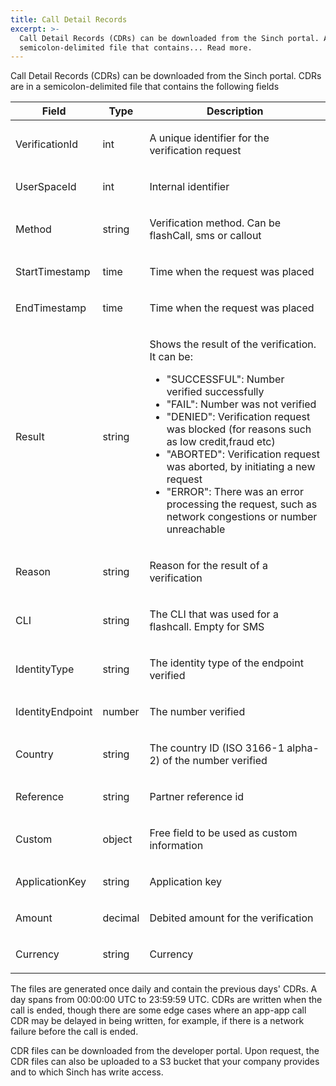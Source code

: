```yaml
---
title: Call Detail Records
excerpt: >-
  Call Detail Records (CDRs) can be downloaded from the Sinch portal. A CDR is a
  semicolon-delimited file that contains... Read more.
---
```

Call Detail Records (CDRs) can be downloaded from the Sinch portal. CDRs are in a semicolon-delimited file that contains the following fields

<div class="magic-block-html">
    <div class="marked-table">
        <table>
            <thead>
            <tr class="header">
                <th>Field</th>
                <th>Type</th>
                <th>Description</th>
            </tr>
            </thead>
            <tbody>
            <tr class="odd">
                <td>VerificationId</td>
                <td>int</td>
                <td><p>A unique identifier for the verification request</p></td>
            </tr>
            <tr class="even">
                <td>UserSpaceId</td>
                <td>int</td>
                <td><p>Internal identifier</p></td>
            </tr>
            <tr class="odd">
                <td>Method</td>
                <td>string</td>
                <td><p>Verification method. Can be flashCall, sms or callout</p></td>
            </tr>
            <tr class="even">
                <td>StartTimestamp</td>
                <td>time</td>
                <td><p>Time when the request was placed</p></td>
            </tr>
            <tr class="odd">
                <td>EndTimestamp</td>
                <td>time</td>
                <td><p>Time when the request was placed</p></td>
            </tr>
            <tr class="even">
                <td>Result</td>
                <td>string</td>
                <td>
                    <p>Shows the result of the verification. It can be:</p>
                    <ul>
                        <li>"SUCCESSFUL": Number verified successfully</li>
                        <li>"FAIL": Number was not verified</li>
                        <li>"DENIED": Verification request was blocked (for reasons such as low credit,fraud etc)</li>
                        <li>"ABORTED": Verification request was aborted, by initiating a new request</li>
                        <li>"ERROR": There was an error processing the request, such as network congestions or number unreachable</li>
                    </ul>
                </td>
            </tr>
            <tr class="odd">
                <td>Reason</td>
                <td>string</td>
                <td><p>Reason for the result of a verification</p></td>
            </tr>
            <tr class="even">
                <td>CLI</td>
                <td>string</td>
                <td><p>The CLI that was used for a flashcall. Empty for SMS</p></td>
            </tr>
            <tr class="odd">
                <td>IdentityType</td>
                <td>string</td>
                <td><p>The identity type of the endpoint verified</p></td>
            </tr>
            <tr class="even">
                <td>IdentityEndpoint</td>
                <td>number</td>
                <td><p>The number verified</p></td>
            </tr>
            <tr class="odd">
                <td>Country</td>
                <td>string</td>
                <td><p>The country ID (ISO 3166-1 alpha-2) of the number verified</p></td>
            </tr>
            <tr class="even">
                <td>Reference</td>
                <td>string</td>
                <td><p>Partner reference id</p></td>
            </tr>
            <tr class="odd">
                <td>Custom</td>
                <td>object</td>
                <td><p>Free field to be used as custom information</p></td>
            </tr>
            <tr class="even">
                <td>ApplicationKey</td>
                <td>string</td>
                <td><p>Application key</p></td>
            </tr>
            <tr class="odd">
                <td>Amount</td>
                <td>decimal</td>
                <td><p>Debited amount for the verification</p></td>
            </tr>
            <tr class="even">
                <td>Currency</td>
                <td>string</td>
                <td><p>Currency</p></td>
            </tr>
            </tbody>
        </table>
    </div>
</div>

The files are generated once daily and contain the previous days' CDRs. A day spans from 00:00:00 UTC to 23:59:59 UTC. CDRs are written when the call is ended, though there are some edge cases where an app-app call CDR may be delayed in being written, for example, if there is a network failure before the call is ended.

CDR files can be downloaded from the developer portal. Upon request, the CDR files can also be uploaded to a S3 bucket that your company provides and to which Sinch has write access.
